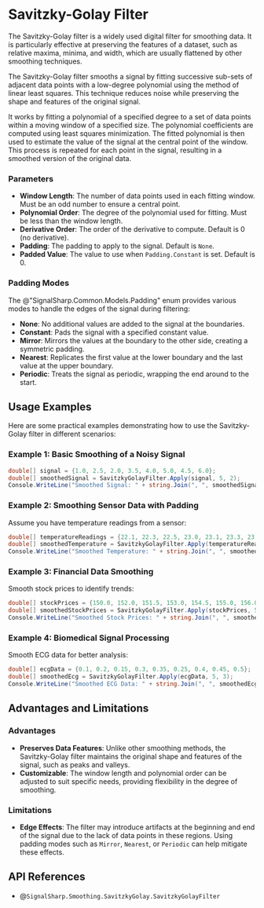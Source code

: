 # Savitzky-Golay Filter

The Savitzky-Golay filter is a widely used digital filter for smoothing data. It is particularly effective at preserving the features of a dataset, such as relative maxima, minima, and width, which are usually flattened by other smoothing techniques.

The Savitzky-Golay filter smooths a signal by fitting successive sub-sets of adjacent data points with a low-degree polynomial using the method of linear least squares. This technique reduces noise while preserving the shape and features of the original signal.

It works by fitting a polynomial of a specified degree to a set of data points within a moving window of a specified size. The polynomial coefficients are computed using least squares minimization. The fitted polynomial is then used to estimate the value of the signal at the central point of the window. This process is repeated for each point in the signal, resulting in a smoothed version of the original data.

### Parameters

- **Window Length**: The number of data points used in each fitting window. Must be an odd number to ensure a central point.
- **Polynomial Order**: The degree of the polynomial used for fitting. Must be less than the window length.
- **Derivative Order**: The order of the derivative to compute. Default is 0 (no derivative).
- **Padding**: The padding to apply to the signal. Default is `None`.
- **Padded Value**: The value to use when `Padding.Constant` is set. Default is 0.

### Padding Modes

The @"SignalSharp.Common.Models.Padding" enum provides various modes to handle the edges of the signal during filtering:

- **None**: No additional values are added to the signal at the boundaries.
- **Constant**: Pads the signal with a specified constant value.
- **Mirror**: Mirrors the values at the boundary to the other side, creating a symmetric padding.
- **Nearest**: Replicates the first value at the lower boundary and the last value at the upper boundary.
- **Periodic**: Treats the signal as periodic, wrapping the end around to the start.

## Usage Examples

Here are some practical examples demonstrating how to use the Savitzky-Golay filter in different scenarios:

### Example 1: Basic Smoothing of a Noisy Signal

```csharp
double[] signal = {1.0, 2.5, 2.0, 3.5, 4.0, 5.0, 4.5, 6.0};
double[] smoothedSignal = SavitzkyGolayFilter.Apply(signal, 5, 2);
Console.WriteLine("Smoothed Signal: " + string.Join(", ", smoothedSignal));
```

### Example 2: Smoothing Sensor Data with Padding

Assume you have temperature readings from a sensor:

```csharp
double[] temperatureReadings = {22.1, 22.3, 22.5, 23.0, 23.1, 23.3, 23.7, 24.0, 24.1};
double[] smoothedTemperature = SavitzkyGolayFilter.Apply(temperatureReadings, 7, 2, padding: Padding.Mirror);
Console.WriteLine("Smoothed Temperature: " + string.Join(", ", smoothedTemperature));
```

### Example 3: Financial Data Smoothing

Smooth stock prices to identify trends:

```csharp
double[] stockPrices = {150.0, 152.0, 151.5, 153.0, 154.5, 155.0, 156.0, 157.5};
double[] smoothedStockPrices = SavitzkyGolayFilter.Apply(stockPrices, 5, 2);
Console.WriteLine("Smoothed Stock Prices: " + string.Join(", ", smoothedStockPrices));
```

### Example 4: Biomedical Signal Processing

Smooth ECG data for better analysis:

```csharp
double[] ecgData = {0.1, 0.2, 0.15, 0.3, 0.35, 0.25, 0.4, 0.45, 0.5};
double[] smoothedEcg = SavitzkyGolayFilter.Apply(ecgData, 5, 3);
Console.WriteLine("Smoothed ECG Data: " + string.Join(", ", smoothedEcg));
```

## Advantages and Limitations

### Advantages

- **Preserves Data Features**: Unlike other smoothing methods, the Savitzky-Golay filter maintains the original shape and features of the signal, such as peaks and valleys.
- **Customizable**: The window length and polynomial order can be adjusted to suit specific needs, providing flexibility in the degree of smoothing.

### Limitations

- **Edge Effects**: The filter may introduce artifacts at the beginning and end of the signal due to the lack of data points in these regions. Using padding modes such as `Mirror`, `Nearest`, or `Periodic` can help mitigate these effects.

## API References

- @`SignalSharp.Smoothing.SavitzkyGolay.SavitzkyGolayFilter`
